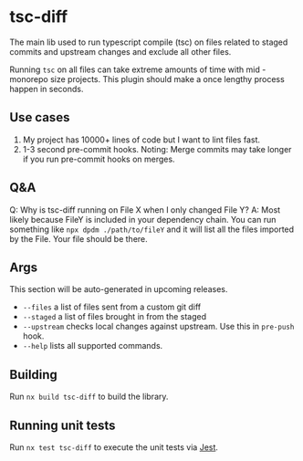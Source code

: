 # tsc-diff

The main lib used to run typescript compile (tsc) on files related to staged commits and upstream changes and exclude all other files.

Running `tsc` on all files can take extreme amounts of time with mid - monorepo size projects. This plugin should make a once lengthy process happen in seconds.

## Use cases

1. My project has 10000+ lines of code but I want to lint files fast.
2. 1-3 second pre-commit hooks. Noting: Merge commits may take longer if you run pre-commit hooks on merges.

## Q&A

Q: Why is tsc-diff running on File X when I only changed File Y?
A: Most likely because FileY is included in your dependency chain. You can run something like `npx dpdm ./path/to/fileY` and it will list all the files imported by the File. Your file should be there.

## Args

This section will be auto-generated in upcoming releases.

- `--files` a list of files sent from a custom git diff
- `--staged` a list of files brought in from the staged
- `--upstream` checks local changes against upstream. Use this in `pre-push` hook.
- `--help` lists all supported commands.

## Building

Run `nx build tsc-diff` to build the library.

## Running unit tests

Run `nx test tsc-diff` to execute the unit tests via [Jest](https://jestjs.io).
